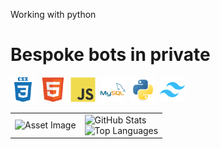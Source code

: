 Working with python

Bespoke bots in private
========================
<div>
  <img src="https://github.com/devicons/devicon/blob/master/icons/css3/css3-plain-wordmark.svg"  title="CSS3" alt="CSS" width="40" height="40"/>&nbsp;
  <img src="https://github.com/devicons/devicon/blob/master/icons/html5/html5-original.svg" title="HTML5" alt="HTML" width="40" height="40"/>&nbsp;
  <img src="https://github.com/devicons/devicon/blob/master/icons/javascript/javascript-original.svg" title="JavaScript" alt="JavaScript" width="40" height="40"/>&nbsp;
  <img src="https://github.com/devicons/devicon/blob/master/icons/mysql/mysql-original-wordmark.svg" title="MySQL"  alt="MySQL" width="40" height="40"/>&nbsp;
  <img src="https://github.com/devicons/devicon/blob/master/icons/python/python-original.svg" title="Python"  alt="Python" width="40" height="40"/>&nbsp;
  <img src="https://github.com/devicons/devicon/blob/master/icons/tailwindcss/tailwindcss-original.svg" title="TailwindCSS"  alt="TailwindCSS" width="40" height="40"/>&nbsp;
</div>

<table>
    <tr>
        <td>
            <img src="https://github.com/user-attachments/assets/4f17aa8e-24d8-440c-aebc-364b11f30a87" alt="Asset Image">
        </td>
        <td>
            <img src="https://github-readme-stats.vercel.app/api?username=StephanBroYT&show_icons=true&theme=tokyonight" alt="GitHub Stats">
            <br>
            <img src="https://github-readme-stats.vercel.app/api/top-langs/?username=StephanBroYT&layout=donut" alt="Top Languages">
        </td>
    </tr>
</table>


